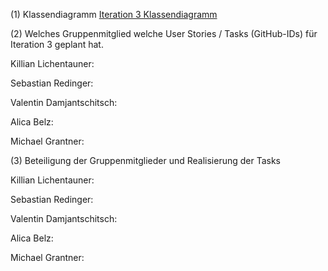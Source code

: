 (1) Klassendiagramm
[Iteration 3 Klassendiagramm](https://user-images.githubusercontent.com/70104805/122540793-454f6600-d029-11eb-9cf7-7c7509ea009e.png)





(2) Welches Gruppenmitglied welche User Stories / Tasks (GitHub-IDs) für Iteration 3 geplant hat.

Killian Lichentauner:     

Sebastian Redinger:       

Valentin Damjantschitsch: 

Alica Belz:               

Michael Grantner:         





(3) Beteiligung der Gruppenmitglieder und Realisierung der Tasks

Killian Lichentauner:   

Sebastian Redinger:     

Valentin Damjantschitsch:

Alica Belz:              

Michael Grantner:       